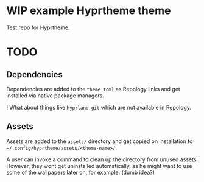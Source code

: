 # WIP example Hyprtheme theme

Test repo for Hyprtheme.

# TODO

## Dependencies

Dependencies are added to the `theme.toml` as Repology links and get installed via native package managers.

! What about things like `hyprland-git` which are not available in Repology.

## Assets

Assets are added to the `assets/` directory and get copied on installation to `~/.config/hyprtheme/assets/<theme-name>/`.

A user can invoke a command to clean up the directory from unused assets. However, they wont get uninstalled automatically, as he might want to use some of the wallpapers later on, for example. (dumb idea?)
